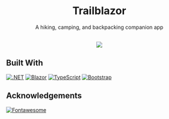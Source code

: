 <div align="center">
  <h1 align="center">Trailblazor</h1>
  
  <p align="center">A hiking, camping, and backpacking companion app</p>
  <br/>
  <img src="https://img.shields.io/github/workflow/status/ArmoryNode/Trailblazor/build?style=flat-square">
</div>

## Built With

[![.NET][Dotnet-badge]][Dotnet-url]
[![Blazor][Blazor-badge]][Blazor-url]
[![TypeScript][TypeScript-badge]][TypeScript-url]
[![Bootstrap][Bootstrap-badge]][Bootstrap-url]

## Acknowledgements

[![Fontawesome][Fontawesome-badge]][Fontawesome-url]

<!-- Links and Images -->
[Dotnet-url]: https://dotnet.microsoft.com/en-us/
[Dotnet-badge]: https://img.shields.io/badge/.NET-492dc4?style=for-the-badge&logo=dotnet&logoColor=white
[Blazor-url]: https://dotnet.microsoft.com/en-us/apps/aspnet/web-apps/blazor
[Blazor-badge]: https://img.shields.io/badge/Blazor-592f8e?style=for-the-badge&logo=blazor&logoColor=white
[TypeScript-url]: https://www.typescriptlang.org/
[TypeScript-badge]: https://img.shields.io/badge/TypeScript-3572b8?style=for-the-badge&logo=typescript&logoColor=white
[Fontawesome-url]: https://fontawesome.com/
[Fontawesome-badge]: https://img.shields.io/badge/Fontawesome-528dd7?style=for-the-badge&logo=Fontawesome&logoColor=white
[Bootstrap-url]: https://getbootstrap.com
[Bootstrap-badge]: https://img.shields.io/badge/Bootstrap-563D7C?style=for-the-badge&logo=bootstrap&logoColor=white
